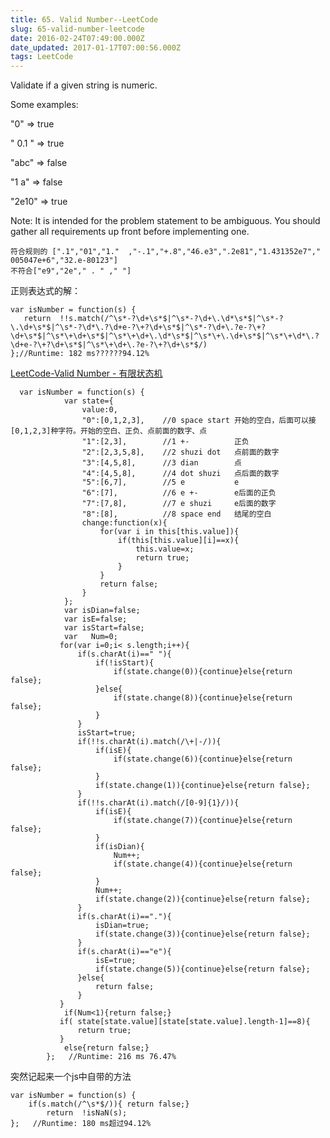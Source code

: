 ```yaml
---
title: 65. Valid Number--LeetCode
slug: 65-valid-number-leetcode
date: 2016-02-24T07:49:00.000Z
date_updated: 2017-01-17T07:00:56.000Z
tags: LeetCode
---
```


Validate if a given string is numeric.

Some examples:

"0" => true

" 0.1 " => true

"abc" => false

"1 a" => false

"2e10" => true

Note: It is intended for the problem statement to be ambiguous. You should gather all requirements up front before implementing one.

    符合规则的 [".1","01","1."  ,"-.1","+.8","46.e3",".2e81","1.431352e7"," 005047e+6","32.e-80123"]
    不符合["e9","2e"," . " ," "]
    

正则表达式的解：

    var isNumber = function(s) {
       return  !!s.match(/^\s*-?\d+\s*$|^\s*-?\d+\.\d*\s*$|^\s*-?\.\d+\s*$|^\s*-?\d*\.?\d+e-?\+?\d+\s*$|^\s*-?\d+\.?e-?\+?\d+\s*$|^\s*\+\d+\s*$|^\s*\+\d+\.\d*\s*$|^\s*\+\.\d+\s*$|^\s*\+\d*\.?\d+e-?\+?\d+\s*$|^\s*\+\d+\.?e-?\+?\d+\s*$/)
    };//Runtime: 182 ms??????94.12%
    

[LeetCode-Valid Number - 有限状态机](http://blog.csdn.net/suwei19870312/article/details/12094233)

      var isNumber = function(s) {
                var state={
                    value:0,
                    "0":[0,1,2,3],    //0 space start 开始的空白，后面可以接[0,1,2,3]种字符。开始的空白、正负、点前面的数字、点 
                    "1":[2,3],        //1 +-          正负
                    "2":[2,3,5,8],    //2 shuzi dot   点前面的数字
                    "3":[4,5,8],      //3 dian        点
                    "4":[4,5,8],      //4 dot shuzi   点后面的数字
                    "5":[6,7],        //5 e           e
                    "6":[7],          //6 e +-        e后面的正负
                    "7":[7,8],        //7 e shuzi     e后面的数字
                    "8":[8],          //8 space end   结尾的空白
                    change:function(x){
                        for(var i in this[this.value]){
                            if(this[this.value][i]==x){
                                this.value=x;
                                return true;
                            }
                        }
                        return false;
                    }
                };
                var isDian=false;
                var isE=false;
                var isStart=false;
                var   Num=0;
               for(var i=0;i< s.length;i++){
                   if(s.charAt(i)==" "){
                       if(!isStart){
                           if(state.change(0)){continue}else{return false};
                       }else{
                           if(state.change(8)){continue}else{return false};
                       }
                   }
                   isStart=true;
                   if(!!s.charAt(i).match(/\+|-/)){
                       if(isE){
                           if(state.change(6)){continue}else{return false};
                       }
                       if(state.change(1)){continue}else{return false};
                   }
                   if(!!s.charAt(i).match(/[0-9]{1}/)){
                       if(isE){
                           if(state.change(7)){continue}else{return false};
                       }
                       if(isDian){
                           Num++;
                           if(state.change(4)){continue}else{return false};
                       }
                       Num++;
                       if(state.change(2)){continue}else{return false};
                   }
                   if(s.charAt(i)=="."){
                       isDian=true;
                       if(state.change(3)){continue}else{return false};
                   }
                   if(s.charAt(i)=="e"){
                       isE=true;
                       if(state.change(5)){continue}else{return false};
                   }else{
                       return false;
                   }
               }
                if(Num<1){return false;}
               if( state[state.value][state[state.value].length-1]==8){
                   return true;
               }
                else{return false;}
            };   //Runtime: 216 ms 76.47%
    

突然记起来一个js中自带的方法

    var isNumber = function(s) {  
        if(s.match(/^\s*$/)){ return false;}
            return  !isNaN(s);
    };   //Runtime: 180 ms超过94.12%
    
